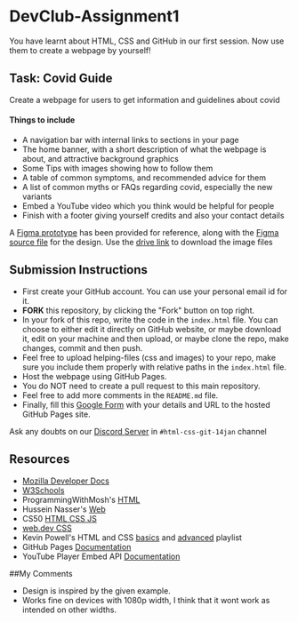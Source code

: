 # DevClub-Assignment1

You have learnt about HTML, CSS and GitHub in our first session. Now use them to create a webpage by yourself!

## Task: Covid Guide
Create a webpage for users to get information and guidelines about covid
#### Things to include
- A navigation bar with internal links to sections in your page
- The home banner, with a short description of what the webpage is about, and attractive background graphics
- Some Tips with images showing how to follow them
- A table of common symptoms, and recommended advice for them
- A list of common myths or FAQs regarding covid, especially the new variants
- Embed a YouTube video which you think would be helpful for people
- Finish with a footer giving yourself credits and also your contact details

A [Figma prototype](https://www.figma.com/proto/12aCPysPYYkU0YrhjdOS7e/CovidGuide) has been provided for reference, along with the [Figma source file](https://www.figma.com/file/12aCPysPYYkU0YrhjdOS7e/CovidGuide) for the design. Use the [drive link](https://csciitd-my.sharepoint.com/:f:/g/personal/tt1201099_iitd_ac_in/EtUO6IwxaxNLkX_5PQQisZYBYjcEJP6sAed_DZI2evf3NQ?e=M8xTKO) to download the image files

## Submission Instructions
- First create your GitHub account. You can use your personal email id for it.
- **FORK** this repository, by clicking the "Fork" button on top right.
- In your fork of this repo, write the code in the `index.html` file. You can choose to either edit it directly on GitHub website, or maybe download it, edit on your machine and then upload, or maybe clone the repo, make changes, commit and then push.
- Feel free to upload helping-files (css and images) to your repo, make sure you include them properly with relative paths in the `index.html` file.
- Host the webpage using GitHub Pages.
- You do NOT need to create a pull request to this main repository.
- Feel free to add more comments in the `README.md` file.
- Finally, fill this [Google Form](https://forms.gle/zgLhpp4ptMas77yQ6) with your details and URL to the hosted GitHub Pages site.

Ask any doubts on our [Discord Server](https://discord.gg/Hedc9gw3Ar) in `#html-css-git-14jan` channel

## Resources
- [Mozilla Developer Docs](https://developer.mozilla.org/en-US/docs/Learn)
- [W3Schools](https://www.w3schools.com/)
- ProgrammingWithMosh's [HTML](https://www.youtube.com/watch?v=qz0aGYrrlhU)
- Hussein Nasser's [Web](https://www.youtube.com/watch?v=dh406O2v_1c)
- CS50 [HTML CSS JS](https://www.youtube.com/watch?v=2VauFS071pg)
- [web.dev CSS](https://web.dev/learn/css/)
- Kevin Powell's HTML and CSS [basics](https://www.youtube.com/playlist?list=PL4-IK0AVhVjM0xE0K2uZRvsM7LkIhsPT-) and [advanced](https://www.youtube.com/playlist?list=PL4-IK0AVhVjP27yZLwW-gkPggRps0CCnP) playlist
- GitHub Pages [Documentation](https://docs.github.com/en/pages)
- YouTube Player Embed API [Documentation](https://developers.google.com/youtube/iframe_api_reference)

##My Comments
- Design is inspired by the given example.
- Works fine on devices with 1080p width, I think that it wont work as intended on other widths.

